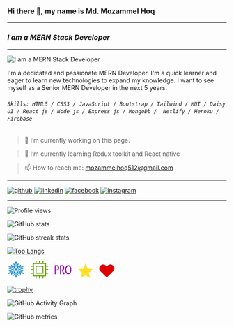 
### Hi there 👋, my name is Md. Mozammel Hoq
___
### ***I am a MERN Stack Developer*** 
___
![I am a MERN Stack Developer](https://avatars.githubusercontent.com/u/96847685?s=400&u=f4fe08ede0409a9cdce3de9b7de6a7a495f0a6ac&v=4)

I'm a dedicated and passionate MERN Developer. I'm a quick learner and eager to learn new technologies to expand my knowledge. I want to see myself as a Senior MERN Developer in the next 5 years.

###### `Skills: HTML5 / CSS3 / JavaScript / Bootstrap / Tailwind / MUI / Daisy UI / React js / Node js / Express js / MongoDb /  Netlify / Heroku / Firebase`

> 🔭 I’m currently working on this page. 

> 🌱 I’m currently learning Redux toolkit and React native

> 📫 How to reach me: mozammelhoq512@gmail.com
___
[<img src='https://cdn.jsdelivr.net/npm/simple-icons@3.0.1/icons/github.svg' alt='github' height='40'>](https://github.com/https://github.com/mozammelhoq1)  [<img src='https://cdn.jsdelivr.net/npm/simple-icons@3.0.1/icons/linkedin.svg' alt='linkedin' height='40'>](https://www.linkedin.com/in/https://www.linkedin.com/in/md-mozammel-hoq//)  [<img src='https://cdn.jsdelivr.net/npm/simple-icons@3.0.1/icons/facebook.svg' alt='facebook' height='40'>](https://www.facebook.com/https://www.facebook.com/masum.evan.96/)  [<img src='https://cdn.jsdelivr.net/npm/simple-icons@3.0.1/icons/instagram.svg' alt='instagram' height='40'>](https://www.instagram.com/https://www.instagram.com/maasuuum1//)  
___


![Profile views](https://gpvc.arturio.dev/mozammelhoq1)  

![GitHub stats](https://github-readme-stats.vercel.app/api?username=mozammelhoq1&show_icons=true&count_private=true) 

![GitHub streak stats](https://github-readme-streak-stats.herokuapp.com/?user=mozammelhoq1)  

[![Top Langs](https://github-readme-stats.vercel.app/api/top-langs/?username=mozammelhoq1)](https://github.com/anuraghazra/github-readme-stats)


<a href='https://archiveprogram.github.com/'><img src='https://raw.githubusercontent.com/acervenky/animated-github-badges/master/assets/acbadge.gif' width='40' height='40'></a> <a href='https://docs.github.com/en/developers'><img src='https://raw.githubusercontent.com/acervenky/animated-github-badges/master/assets/devbadge.gif' width='40' height='40'></a> <a href='https://github.com/pricing'><img src='https://raw.githubusercontent.com/acervenky/animated-github-badges/master/assets/pro.gif' width='40' height='40'></a> <a href='https://stars.github.com/'><img src='https://raw.githubusercontent.com/acervenky/animated-github-badges/master/assets/starbadge.gif' width='35' height='35'></a> <a href='https://docs.github.com/en/github/supporting-the-open-source-community-with-github-sponsors'><img src='https://raw.githubusercontent.com/acervenky/animated-github-badges/master/assets/sponsorbadge.gif' width='35' height='35'></a> 







 





[![trophy](https://github-profile-trophy.vercel.app/?username=mozammelhoq1)](https://github.com/ryo-ma/github-profile-trophy)


![GitHub Activity Graph](https://activity-graph.herokuapp.com/graph?username=mozammelhoq1)  


![GitHub metrics](https://metrics.lecoq.io/mozammelhoq1)  

